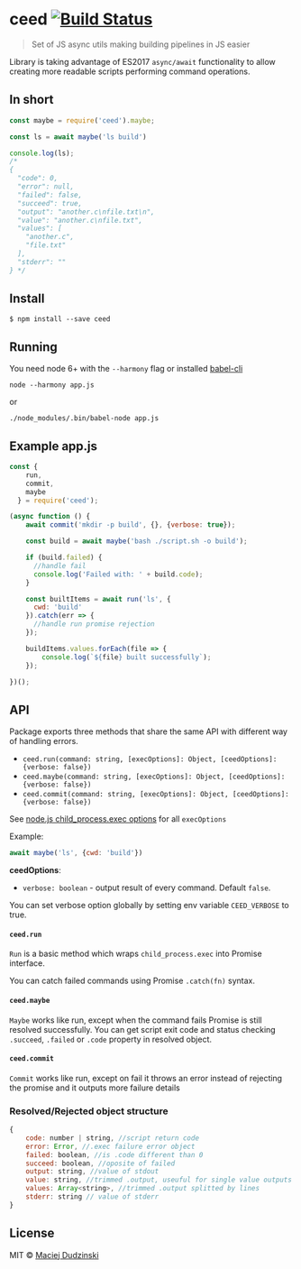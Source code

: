 # ceed [![Build Status](https://travis-ci.org/elmccd/ceed.svg?branch=master)](https://travis-ci.org/elmccd/ceed)

> Set of JS async utils making building pipelines in JS easier

Library is taking advantage of ES2017 `async/await` functionality to
allow creating more readable scripts performing command operations.

## In short

```js
const maybe = require('ceed').maybe;

const ls = await maybe('ls build')

console.log(ls);
/*
{
  "code": 0,
  "error": null,
  "failed": false,
  "succeed": true,
  "output": "another.c\nfile.txt\n",
  "value": "another.c\nfile.txt",
  "values": [
    "another.c",
    "file.txt"
  ],
  "stderr": ""
} */
```

## Install

```
$ npm install --save ceed
```

## Running
You need node 6+ with the `--harmony` flag or installed [babel-cli](https://github.com/babel/babel/tree/master/packages/babel-cli)

`node --harmony app.js`

or

`./node_modules/.bin/babel-node app.js`

## Example app.js

```js
const {
    run,
    commit,
    maybe
  } = require('ceed');

(async function () {
    await commit('mkdir -p build', {}, {verbose: true});

	const build = await maybe('bash ./script.sh -o build');

	if (build.failed) {
	  //handle fail
	  console.log('Failed with: ' + build.code);
	}

	const builtItems = await run('ls', {
	  cwd: 'build'
	}).catch(err => {
	  //handle run promise rejection
	});

	buildItems.values.forEach(file => {
		console.log(`${file} built successfully`);
	});

})();

```


## API

Package exports three methods that share the same API with different
way of handling errors.

- `ceed.run(command: string, [execOptions]: Object, [ceedOptions]: {verbose: false})`
- `ceed.maybe(command: string, [execOptions]: Object, [ceedOptions]: {verbose: false})`
- `ceed.commit(command: string, [execOptions]: Object, [ceedOptions]: {verbose: false})`

See [node.js child_process.exec options](https://nodejs.org/api/child_process.html#child_process_child_process_exec_command_options_callback)
for all `execOptions`

Example:
```js
await maybe('ls', {cwd: 'build'})
```

**ceedOptions**:
- `verbose: boolean` - output result of every command. Default `false`.

You can set verbose option globally by setting env variable `CEED_VERBOSE` to true.

#### `ceed.run`

`Run` is a basic method which wraps `child_process.exec` into Promise
interface.

You can catch failed commands using Promise `.catch(fn)` syntax.

#### `ceed.maybe`

`Maybe` works like run, except when the command fails Promise is still
resolved successfully. You can get script exit code and status checking
`.succeed`, `.failed` or `.code` property in resolved object.

#### `ceed.commit`

`Commit` works like run, except on fail it throws an error instead of rejecting
 the promise and it outputs more failure details

### Resolved/Rejected object structure

```js
{
	code: number | string, //script return code
	error: Error, //.exec failure error object
	failed: boolean, //is .code different than 0
	succeed: boolean, //oposite of failed
	output: string, //value of stdout
	value: string, //trimmed .output, useuful for single value outputs
	values: Array<string>, //trimmed .output splitted by lines
	stderr: string // value of stderr
}
```

## License

MIT © [Maciej Dudzinski](http://github.com/elmccd)
